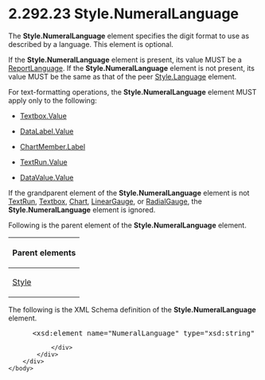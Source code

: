 <html dir="LTR" xmlns:mshelp="http://msdn.microsoft.com/mshelp" xmlns:ddue="http://ddue.schemas.microsoft.com/authoring/2003/5" xmlns:xlink="http://www.w3.org/1999/xlink" xmlns:tool="http://www.microsoft.com/tooltip">
    <head>
        <meta http-equiv="Content-Type" content="text/html; CHARSET=utf-8"></meta>
        <meta name="save" content="history"></meta>
        <title>2.292.23 Style.NumeralLanguage</title>
        <xml>
            <mshelp:toctitle title="2.292.23 Style.NumeralLanguage"></mshelp:toctitle>
            <mshelp:rltitle title="[MS-RDL]: Style.NumeralLanguage"></mshelp:rltitle>
            <mshelp:keyword index="A" term="bf896159-675f-417b-b221-a0d590cbef25"></mshelp:keyword>
            <mshelp:attr name="DCSext.ContentType" value="open specification"></mshelp:attr>
            <mshelp:attr name="AssetID" value="bf896159-675f-417b-b221-a0d590cbef25"></mshelp:attr>
            <mshelp:attr name="TopicType" value="kbRef"></mshelp:attr>
            <mshelp:attr name="DCSext.Title" value="[MS-RDL]: Style.NumeralLanguage" />
        </xml>
    </head>
    <body>
        <div id="header">
            <h1 class="heading">2.292.23 Style.NumeralLanguage</h1>
        </div>
        <div id="mainSection">
            <div id="mainBody">
                <div id="allHistory" class="saveHistory"></div>
                <div id="sectionSection0" class="section" name="collapseableSection">
                    

<p>The <b>Style.NumeralLanguage</b> element specifies the digit
format to use as described by a language. This element is optional. </p>

<p>If the <b>Style.NumeralLanguage</b> element is present, its
value MUST be a <a href="9982ce05-56fe-4b2b-b929-7a08663f3a9e.htm">ReportLanguage</a>.
If the <b>Style.NumeralLanguage</b> element is not present, its value MUST be
the same as that of the peer <a href="24ec0449-f8b7-4c6f-bcf8-1f08537176be.htm">Style.Language</a>
element. </p>

<p>For text-formatting operations, the <b>Style.NumeralLanguage</b>
element MUST apply only to the following: </p>

<ul><li><p><span><span> 
</span></span><a href="2c55aa61-e69e-41fe-9f23-9440eea9ed65.htm">Textbox.Value</a></p>

</li><li><p><span><span> 
</span></span><a href="6b6797b5-4423-4de0-bf72-c7ac171f711b.htm">DataLabel.Value</a></p>

</li><li><p><span><span> 
</span></span><a href="70b3626d-de6b-4c64-9a10-e51d6180561a.htm">ChartMember.Label</a></p>

</li><li><p><span><span> 
</span></span><a href="99982bda-2dd1-4626-b8ef-da888d95f4ff.htm">TextRun.Value</a></p>

</li><li><p><span><span> 
</span></span><a href="55ec69f0-f309-415a-9620-a27b5ec556cf.htm">DataValue.Value</a></p>

</li></ul><p>If the grandparent element of the <b>Style.NumeralLanguage</b>
element is not <a href="90623d67-443b-4480-9869-e03277a6223a.htm">TextRun</a>,
<a href="469d0032-b5ec-43d9-ab36-d3a88b9cc1f6.htm">Textbox</a>, <a href="b0ab5524-7eb2-47a7-a4d3-230f5c8c5526.htm">Chart</a>, <a href="021b569b-07ae-462a-ac62-d3ab51f183f5.htm">LinearGauge</a>, or <a href="2e113607-ee33-4abd-9ae3-6607c10d3c8a.htm">RadialGauge</a>, the <b>Style.NumeralLanguage</b>
element is ignored.</p>

<p>Following is the parent element of the <b>Style.NumeralLanguage</b>
element.</p>

<table>
 <thead>
  <tr>
   <th>
   <p>Parent elements</p>
   </th>
  </tr>
 </thead>
 <tr>
  <td>
  <p><a href="ea446209-9c6a-46ce-b472-fae8b8350b37.htm">Style</a>
  </p>
  </td>
 </tr>
</table>

<p>The following is the XML Schema definition of the <b>Style.NumeralLanguage</b>
element.</p>

<dl>
<dd>
<div><pre> &lt;xsd:element name=&quot;NumeralLanguage&quot; type=&quot;xsd:string&quot; minOccurs=&quot;0&quot; /&gt;
</pre></div>
</dd></dl>


                </div>
            </div>
        </div>
    </body>
</html>